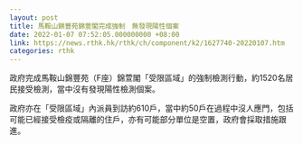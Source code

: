 ```yaml
---
layout: post
title: 馬鞍山錦豐苑錦萱閣完成強制　無發現陽性個案
date: 2022-01-07 07:52:05.000000000 +08:00
link: https://news.rthk.hk/rthk/ch/component/k2/1627740-20220107.htm
categories: rthk
---
```


政府完成馬鞍山錦豐苑（F座）錦萱閣「受限區域」的強制檢測行動，約1520名居民接受檢測，當中沒有發現陽性檢測個案。
 
政府亦在「受限區域」內派員到訪約610戶，當中約50戶在過程中沒人應門，包括可能已經接受檢疫或隔離的住戶，亦有可能部分單位是空置，政府會採取措施跟進。
